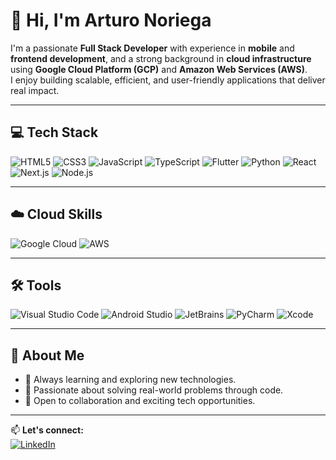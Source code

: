 # 👋 Hi, I'm Arturo Noriega

I'm a passionate **Full Stack Developer** with experience in **mobile** and **frontend development**, and a strong background in **cloud infrastructure** using **Google Cloud Platform (GCP)** and **Amazon Web Services (AWS)**.  
I enjoy building scalable, efficient, and user-friendly applications that deliver real impact.

---

## 💻 Tech Stack
![HTML5](https://img.shields.io/badge/HTML5-E34F26?style=flat&logo=html5&logoColor=white)
![CSS3](https://img.shields.io/badge/CSS3-1572B6?style=flat&logo=css3&logoColor=white)
![JavaScript](https://img.shields.io/badge/JavaScript-F7DF1E?style=flat&logo=javascript&logoColor=black)
![TypeScript](https://img.shields.io/badge/TypeScript-3178C6?style=flat&logo=typescript&logoColor=white)
![Flutter](https://img.shields.io/badge/Flutter-02569B?style=flat&logo=flutter&logoColor=white)
![Python](https://img.shields.io/badge/Python-3776AB?style=flat&logo=python&logoColor=white)
![React](https://img.shields.io/badge/React-20232A?style=flat&logo=react&logoColor=61DAFB)
![Next.js](https://img.shields.io/badge/Next.js-000000?style=flat&logo=next.js&logoColor=white)
![Node.js](https://img.shields.io/badge/Node.js-339933?style=flat&logo=node.js&logoColor=white)

---

## ☁️ Cloud Skills
![Google Cloud](https://img.shields.io/badge/Google%20Cloud-4285F4?style=flat&logo=google-cloud&logoColor=white)
![AWS](https://img.shields.io/badge/AWS-232F3E?style=flat&logo=amazon-aws&logoColor=white)

---

## 🛠 Tools
![Visual Studio Code](https://img.shields.io/badge/VS%20Code-007ACC?style=flat&logo=visual-studio-code&logoColor=white)
![Android Studio](https://img.shields.io/badge/Android%20Studio-3DDC84?style=flat&logo=android-studio&logoColor=white)
![JetBrains](https://img.shields.io/badge/JetBrains-000000?style=flat&logo=jetbrains&logoColor=white)
![PyCharm](https://img.shields.io/badge/PyCharm-000000?style=flat&logo=pycharm&logoColor=white)
![Xcode](https://img.shields.io/badge/Xcode-1575F9?style=flat&logo=xcode&logoColor=white)

---

## 🌱 About Me
- 🚀 Always learning and exploring new technologies.
- 🧩 Passionate about solving real-world problems through code.
- 🤝 Open to collaboration and exciting tech opportunities.

---

📫 **Let's connect:**  
[![LinkedIn](https://img.shields.io/badge/LinkedIn-Arturo%20Noriega-blue?logo=linkedin&style=flat)](https://www.linkedin.com/in/arturo-manuel-noriega-noriega-7163b3252/)
